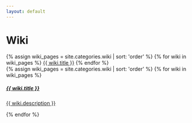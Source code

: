 ```yaml
---
layout: default
---
```


<div class="container">
    <h1>Wiki</h1>
    <div class="wikiPages">
        <div class="list-group">
        {% assign wiki_pages = site.categories.wiki | sort: 'order' %}
        {% for wiki in wiki_pages %}
            <a href="{{ wiki.url | relative_url }}" class="list-group-item list-group-item-action ">{{ wiki.title }}</a>
        {% endfor %}
        </div>
    </div>
    <div class="wikiPages">
        <div class="row">
            {% assign wiki_pages = site.categories.wiki | sort: 'order' %}
            {% for wiki in wiki_pages %}
            <div class="col-sm-3">
                <a class="card" href="{{ wiki.url | relative_url }}">
                    <i class="{{ wiki.icon }} fa-9x"></i>
                    <div class="card-body">
                        <h5 class="card-title">{{ wiki.title }}</h5>
                        <p class="card-text">{{ wiki.description }}</p>
                    </div>
                </a>
            </div>
            {% endfor %}
        </div>
    </div>
</div>